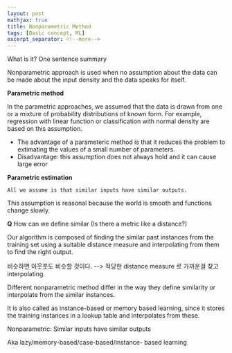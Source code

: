 ```yaml
---
layout: post
mathjax: true
title: Nonparametric Method
tags: [Basic concept, ML]
excerpt_separator: <!--more-->
---
```





What is it? One sentence summary

Nonparametric approach is used when no assumption about the data can be made about the input density and the data speaks for itself.

<!--more-->

**Parametric method**

In the parametric approaches,  we assumed that the data is drawn from one or a mixture of probability distributions of known form.
For example, regression with linear function or classification with normal density are based on this assumption.

- The advantage of a parameteric method is that it reduces the problem to extimating the values of a small number of parameters.
- Disadvantage: this assumption does not always hold and it can cause large error


**Parametric estimation**

```All we assume is that similar inputs have similar outputs.```

This assumption is reasonal because the world is smooth and functions change slowly.

**Q** How can we define similar (Is there a metric like a distance?) 

Our algorithm is composed of finding the similar past instances from the training set using a suitable distance measure and interpolating from them to find the right output.

비슷하면 아웃풋도 비슷할 것이다. --> 적당한 distance measure 로 가까운걸 찾고 interpolating.

Different nonparametric method differ in the way they define similarity or interpolate from the similar instances.

It is also called as instance-based or memory based learning, since it stores the training instances in a lookup table and interpolates from these.


<!--more-->

Nonparametric: Similar inputs have similar outputs

 Aka lazy/memory-based/case-based/instance- based learning